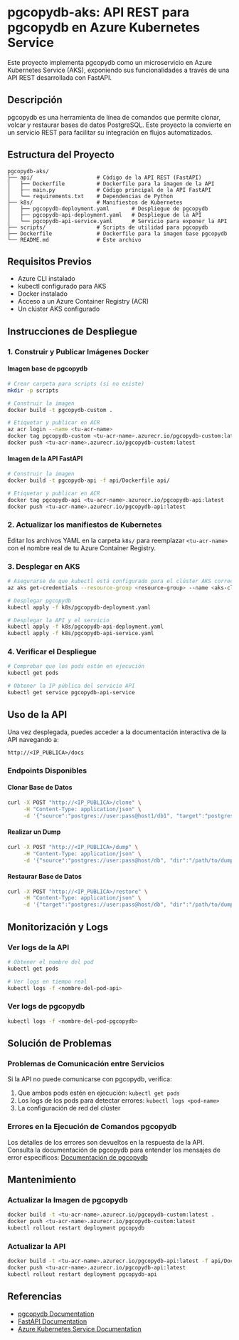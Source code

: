 # pgcopydb-aks: API REST para pgcopydb en Azure Kubernetes Service

Este proyecto implementa pgcopydb como un microservicio en Azure Kubernetes Service (AKS), exponiendo sus funcionalidades a través de una API REST desarrollada con FastAPI.

## Descripción

pgcopydb es una herramienta de línea de comandos que permite clonar, volcar y restaurar bases de datos PostgreSQL. Este proyecto la convierte en un servicio REST para facilitar su integración en flujos automatizados.

## Estructura del Proyecto

```
pgcopydb-aks/
├── api/                    # Código de la API REST (FastAPI)
│   ├── Dockerfile          # Dockerfile para la imagen de la API
│   ├── main.py             # Código principal de la API FastAPI
│   └── requirements.txt    # Dependencias de Python
├── k8s/                    # Manifiestos de Kubernetes
│   ├── pgcopydb-deployment.yaml       # Despliegue de pgcopydb
│   ├── pgcopydb-api-deployment.yaml   # Despliegue de la API
│   └── pgcopydb-api-service.yaml      # Servicio para exponer la API
├── scripts/                # Scripts de utilidad para pgcopydb
├── Dockerfile              # Dockerfile para la imagen base pgcopydb
└── README.md               # Este archivo
```

## Requisitos Previos

- Azure CLI instalado
- kubectl configurado para AKS
- Docker instalado
- Acceso a un Azure Container Registry (ACR)
- Un clúster AKS configurado

## Instrucciones de Despliegue

### 1. Construir y Publicar Imágenes Docker

#### Imagen base de pgcopydb

```bash
# Crear carpeta para scripts (si no existe)
mkdir -p scripts

# Construir la imagen
docker build -t pgcopydb-custom .

# Etiquetar y publicar en ACR
az acr login --name <tu-acr-name>
docker tag pgcopydb-custom <tu-acr-name>.azurecr.io/pgcopydb-custom:latest
docker push <tu-acr-name>.azurecr.io/pgcopydb-custom:latest
```

#### Imagen de la API FastAPI

```bash
# Construir la imagen
docker build -t pgcopydb-api -f api/Dockerfile api/

# Etiquetar y publicar en ACR
docker tag pgcopydb-api <tu-acr-name>.azurecr.io/pgcopydb-api:latest
docker push <tu-acr-name>.azurecr.io/pgcopydb-api:latest
```

### 2. Actualizar los manifiestos de Kubernetes

Editar los archivos YAML en la carpeta `k8s/` para reemplazar `<tu-acr-name>` con el nombre real de tu Azure Container Registry.

### 3. Desplegar en AKS

```bash
# Asegurarse de que kubectl está configurado para el clúster AKS correcto
az aks get-credentials --resource-group <resource-group> --name <aks-cluster-name>

# Desplegar pgcopydb
kubectl apply -f k8s/pgcopydb-deployment.yaml

# Desplegar la API y el servicio
kubectl apply -f k8s/pgcopydb-api-deployment.yaml
kubectl apply -f k8s/pgcopydb-api-service.yaml
```

### 4. Verificar el Despliegue

```bash
# Comprobar que los pods están en ejecución
kubectl get pods

# Obtener la IP pública del servicio API
kubectl get service pgcopydb-api-service
```

## Uso de la API

Una vez desplegada, puedes acceder a la documentación interactiva de la API navegando a:

```
http://<IP_PUBLICA>/docs
```

### Endpoints Disponibles

#### Clonar Base de Datos

```bash
curl -X POST "http://<IP_PUBLICA>/clone" \
     -H "Content-Type: application/json" \
     -d '{"source":"postgres://user:pass@host1/db1", "target":"postgres://user:pass@host2/db2"}'
```

#### Realizar un Dump

```bash
curl -X POST "http://<IP_PUBLICA>/dump" \
     -H "Content-Type: application/json" \
     -d '{"source":"postgres://user:pass@host/db", "dir":"/path/to/dump/dir"}'
```

#### Restaurar Base de Datos

```bash
curl -X POST "http://<IP_PUBLICA>/restore" \
     -H "Content-Type: application/json" \
     -d '{"target":"postgres://user:pass@host/db", "dir":"/path/to/dump/dir"}'
```

## Monitorización y Logs

### Ver logs de la API

```bash
# Obtener el nombre del pod
kubectl get pods

# Ver logs en tiempo real
kubectl logs -f <nombre-del-pod-api>
```

### Ver logs de pgcopydb

```bash
kubectl logs -f <nombre-del-pod-pgcopydb>
```

## Solución de Problemas

### Problemas de Comunicación entre Servicios

Si la API no puede comunicarse con pgcopydb, verifica:

1. Que ambos pods estén en ejecución: `kubectl get pods`
2. Los logs de los pods para detectar errores: `kubectl logs <pod-name>`
3. La configuración de red del clúster

### Errores en la Ejecución de Comandos pgcopydb

Los detalles de los errores son devueltos en la respuesta de la API. Consulta la documentación de pgcopydb para entender los mensajes de error específicos:
[Documentación de pgcopydb](https://pgcopydb.readthedocs.io/)

## Mantenimiento

### Actualizar la Imagen de pgcopydb

```bash
docker build -t <tu-acr-name>.azurecr.io/pgcopydb-custom:latest .
docker push <tu-acr-name>.azurecr.io/pgcopydb-custom:latest
kubectl rollout restart deployment pgcopydb
```

### Actualizar la API

```bash
docker build -t <tu-acr-name>.azurecr.io/pgcopydb-api:latest -f api/Dockerfile api/
docker push <tu-acr-name>.azurecr.io/pgcopydb-api:latest
kubectl rollout restart deployment pgcopydb-api
```

## Referencias

- [pgcopydb Documentation](https://pgcopydb.readthedocs.io/)
- [FastAPI Documentation](https://fastapi.tiangolo.com/)
- [Azure Kubernetes Service Documentation](https://docs.microsoft.com/en-us/azure/aks/)
